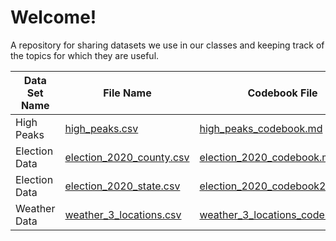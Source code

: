 # Welcome!
A repository for sharing datasets we use in our classes and keeping track of the topics for which they are useful.

| Data Set Name | File Name | Codebook File | Useful For |
| --- | --- | --- | --- |
| High Peaks | [high_peaks.csv](high_peaks.csv) | [high_peaks_codebook.md](high_peaks_codebook.md) | data viz |
| Election Data | [election_2020_county.csv](election_2020_county.csv) | [election_2020_codebook.md](election_2020_codebook.md) | data viz |
| Election Data | [election_2020_state.csv](election_2020_state.csv) | [election_2020_codebook2.md](election_2020_codebook2.md) | data viz |
| Weather Data | [weather_3_locations.csv](weather_3_locations.csv) | [weather_3_locations_codebook.md](weather_3_locations_codebook.md) | data viz |

